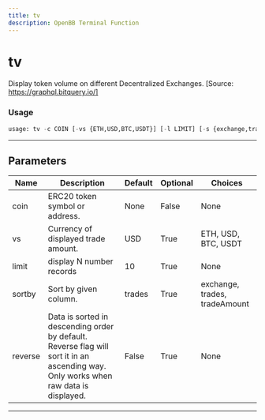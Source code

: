 ```yaml
---
title: tv
description: OpenBB Terminal Function
---
```


# tv

Display token volume on different Decentralized Exchanges. [Source: https://graphql.bitquery.io/]

### Usage

```python
usage: tv -c COIN [-vs {ETH,USD,BTC,USDT}] [-l LIMIT] [-s {exchange,trades,tradeAmount}] [-r]
```

---

## Parameters

| Name | Description | Default | Optional | Choices |
| ---- | ----------- | ------- | -------- | ------- |
| coin | ERC20 token symbol or address. | None | False | None |
| vs | Currency of displayed trade amount. | USD | True | ETH, USD, BTC, USDT |
| limit | display N number records | 10 | True | None |
| sortby | Sort by given column. | trades | True | exchange, trades, tradeAmount |
| reverse | Data is sorted in descending order by default. Reverse flag will sort it in an ascending way. Only works when raw data is displayed. | False | True | None |
---

